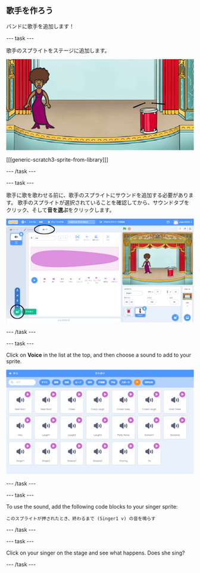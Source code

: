 ## 歌手を作ろう

バンドに歌手を追加します！

\--- task \---

歌手のスプライトをステージに追加します。

![スクリーンショット](images/band-singer-mic.png)

[[[generic-scratch3-sprite-from-library]]]

\--- /task \---

\--- task \---

歌手に歌を歌わせる前に、歌手のスプライトにサウンドを追加する必要があります。 歌手のスプライトが選択されていることを確認してから、サウンドタブをクリック、そして**音を選ぶ**をクリックします。

![スクリーンショット](images/band-import-sound-annotated.png)

\--- /task \---

\--- task \---

Click on **Voice** in the list at the top, and then choose a sound to add to your sprite.

![スクリーンショット](images/band-choose-sound.png)

\--- /task \---

\--- task \---

To use the sound, add the following code blocks to your singer sprite:

```blocks3
このスプライトが押されたとき、終わるまで (Singer1 v) の音を鳴らす
```

\--- /task \---

\--- task \---

Click on your singer on the stage and see what happens. Does she sing?

\--- /task \---